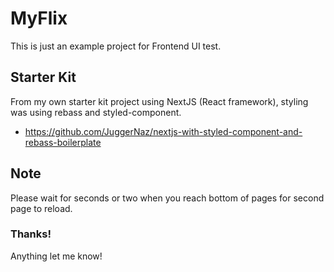 # MyFlix
This is just an example project for Frontend UI test.

## Starter Kit
From my own starter kit project using NextJS (React framework), styling was using rebass and styled-component.
- https://github.com/JuggerNaz/nextjs-with-styled-component-and-rebass-boilerplate

## Note
Please wait for seconds or two when you reach bottom of pages for second page to reload.

### Thanks!

Anything let me know!